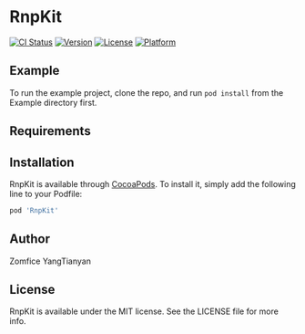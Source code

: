 # RnpKit

[![CI Status](https://img.shields.io/travis/songchaofeng6@hotmail.com/RnpKit.svg?style=flat)](https://travis-ci.org/songchaofeng6@hotmail.com/RnpKit)
[![Version](https://img.shields.io/cocoapods/v/RnpKit.svg?style=flat)](https://cocoapods.org/pods/RnpKit)
[![License](https://img.shields.io/cocoapods/l/RnpKit.svg?style=flat)](https://cocoapods.org/pods/RnpKit)
[![Platform](https://img.shields.io/cocoapods/p/RnpKit.svg?style=flat)](https://cocoapods.org/pods/RnpKit)

## Example

To run the example project, clone the repo, and run `pod install` from the Example directory first.

## Requirements

## Installation

RnpKit is available through [CocoaPods](https://cocoapods.org). To install
it, simply add the following line to your Podfile:

```ruby
pod 'RnpKit'
```

## Author

Zomfice YangTianyan

## License

RnpKit is available under the MIT license. See the LICENSE file for more info.

